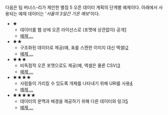 다음은 팀 버너스-리가 제안한 별점 5 오픈 데이터 계획의 단계별 예제이다. 아래에서 사용되는 예제 데이터는 '*서울의 3일간 기온 예보*'이다.

- &#x2605;
  - 데이터를 웹 상에 오픈 라이선스로 (포맷에 상관없이) 공개[1](#addendum1 "별점 1 데이터의 비용과 효과 보기")
  - [예제 &hellip;](examples/std-1.pdf "별점 1 서울 기온 데이터")
- &#x2605;&#x2605;
  - 구조화된 데이터로 제공(예, 표를 스캔한 이미지 대신 엑셀)[2](#addendum2 "별점 2 데이터의 비용과 효과 보기")
  - [예제 &hellip;](examples/std-2.xls "별점 2 서울 기온 데이터")
- &#x2605;&#x2605;&#x2605;
  - 비독점적 오픈 포맷으로도 제공(예, 엑셀은 물론 CSV)[3](#addendum3 "별점 3 데이터의 비용과 효과 보기")
  - [예제 &hellip;](examples/std-3.csv "별점 3 서울 기온 데이터")
- &#x2605;&#x2605;&#x2605;&#x2605;
  - 사람들이 가리킬 수 있도록 개체를 나타내기 위해 URI를 사용[4](#addendum4 "별점 4 데이터의 비용과 효과 보기")
  - [예제 &hellip;](examples/std-4/ "별점 4 서울 기온 데이터")
- &#x2605;&#x2605;&#x2605;&#x2605;&#x2605;
  - 데이터의 문맥과 배경을 제공하기 위해 다른 데이터와 링크[5](#addendum5 "별점 5 데이터의 비용과 효과 보기")
  - [예제 &hellip;](examples/std-5/ "별점 5 서울 기온 데이터")
